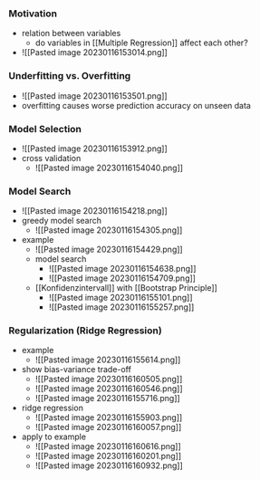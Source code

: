 ### Motivation
+ relation between variables
	+ do variables in [[Multiple Regression]] affect each other?
+ ![[Pasted image 20230116153014.png]]

### Underfitting vs. Overfitting
+ ![[Pasted image 20230116153501.png]]
+ overfitting causes worse prediction accuracy on unseen data

### Model Selection
+ ![[Pasted image 20230116153912.png]]
+ cross validation
	+ ![[Pasted image 20230116154040.png]]

### Model Search
+ ![[Pasted image 20230116154218.png]]
+ greedy model search
	+ ![[Pasted image 20230116154305.png]]
+ example
	+ ![[Pasted image 20230116154429.png]]
	+ model search
		+ ![[Pasted image 20230116154638.png]]
		+ ![[Pasted image 20230116154709.png]]
	+ [[Konfidenzintervall]] with [[Bootstrap Principle]]
		+ ![[Pasted image 20230116155101.png]]
		+ ![[Pasted image 20230116155257.png]]

### Regularization (Ridge Regression)
+ example
	+ ![[Pasted image 20230116155614.png]]
+ show bias-variance trade-off
	+ ![[Pasted image 20230116160505.png]]
	+ ![[Pasted image 20230116160546.png]]
	+ ![[Pasted image 20230116155716.png]]
+ ridge regression
	+ ![[Pasted image 20230116155903.png]]
	+ ![[Pasted image 20230116160057.png]]
+ apply to example
	+ ![[Pasted image 20230116160616.png]]
	+ ![[Pasted image 20230116160201.png]]
	+ ![[Pasted image 20230116160932.png]]
